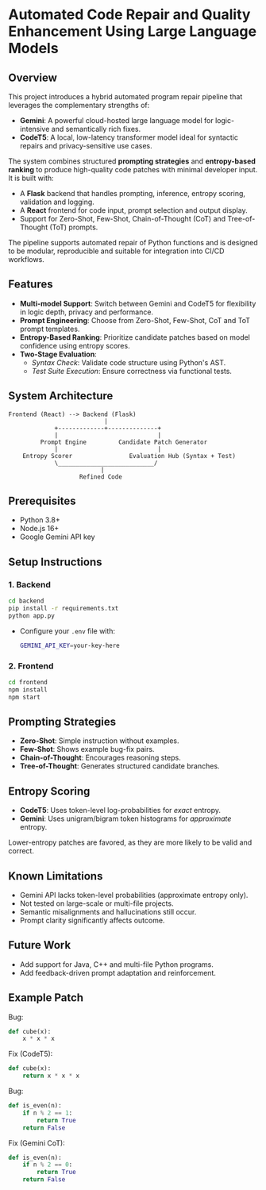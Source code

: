 # Automated Code Repair and Quality Enhancement Using Large Language Models

## Overview

This project introduces a hybrid automated program repair pipeline that leverages the complementary strengths of:
- **Gemini**: A powerful cloud-hosted large language model for logic-intensive and semantically rich fixes.
- **CodeT5**: A local, low-latency transformer model ideal for syntactic repairs and privacy-sensitive use cases.

The system combines structured **prompting strategies** and **entropy-based ranking** to produce high-quality code patches with minimal developer input. It is built with:
- A **Flask** backend that handles prompting, inference, entropy scoring, validation and logging.
- A **React** frontend for code input, prompt selection and output display.
- Support for Zero-Shot, Few-Shot, Chain-of-Thought (CoT) and Tree-of-Thought (ToT) prompts.

The pipeline supports automated repair of Python functions and is designed to be modular, reproducible and suitable for integration into CI/CD workflows.

## Features

- **Multi-model Support**: Switch between Gemini and CodeT5 for flexibility in logic depth, privacy and performance.
- **Prompt Engineering**: Choose from Zero-Shot, Few-Shot, CoT and ToT prompt templates.
- **Entropy-Based Ranking**: Prioritize candidate patches based on model confidence using entropy scores.
- **Two-Stage Evaluation**:
  - *Syntax Check*: Validate code structure using Python's AST.
  - *Test Suite Execution*: Ensure correctness via functional tests.

## System Architecture

```
Frontend (React) --> Backend (Flask)
                           |
             +-------------+--------------+
             |                            |
         Prompt Engine         Candidate Patch Generator
             |                            |
    Entropy Scorer                Evaluation Hub (Syntax + Test)
             \___________________________/
                          |
                    Refined Code
```

## Prerequisites

- Python 3.8+
- Node.js 16+
- Google Gemini API key

## Setup Instructions

### 1. Backend

```bash
cd backend
pip install -r requirements.txt
python app.py
```

- Configure your `.env` file with:
  ```bash
  GEMINI_API_KEY=your-key-here
  ```

### 2. Frontend

```bash
cd frontend
npm install
npm start
```

## Prompting Strategies

- **Zero-Shot**: Simple instruction without examples.
- **Few-Shot**: Shows example bug-fix pairs.
- **Chain-of-Thought**: Encourages reasoning steps.
- **Tree-of-Thought**: Generates structured candidate branches.

## Entropy Scoring

- **CodeT5**: Uses token-level log-probabilities for *exact* entropy.
- **Gemini**: Uses unigram/bigram token histograms for *approximate* entropy.

Lower-entropy patches are favored, as they are more likely to be valid and correct.

## Known Limitations

- Gemini API lacks token-level probabilities (approximate entropy only).
- Not tested on large-scale or multi-file projects.
- Semantic misalignments and hallucinations still occur.
- Prompt clarity significantly affects outcome.

## Future Work

- Add support for Java, C++ and multi-file Python programs.
- Add feedback-driven prompt adaptation and reinforcement.

## Example Patch

Bug:
```python
def cube(x):
    x * x * x
```

Fix (CodeT5):
```python
def cube(x):
    return x * x * x
```

Bug:
```python
def is_even(n):
    if n % 2 == 1:
        return True
    return False
```

Fix (Gemini CoT):
```python
def is_even(n):
    if n % 2 == 0:
        return True
    return False
```
